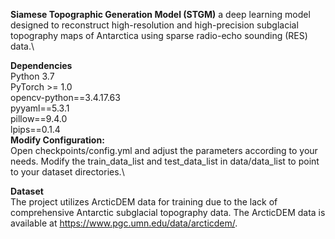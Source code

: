 **Siamese Topographic Generation Model (STGM)**
a deep learning model designed to reconstruct high-resolution and high-precision subglacial topography maps of Antarctica using sparse radio-echo sounding (RES) data.\

**Dependencies**\
Python 3.7\
PyTorch >= 1.0\
opencv-python==3.4.17.63\
pyyaml==5.3.1\
pillow==9.4.0\
lpips==0.1.4\
**Modify Configuration:**\
Open checkpoints/config.yml and adjust the parameters according to your needs.
Modify the train_data_list and test_data_list in data/data_list to point to your dataset directories.\

**Dataset**\
The project utilizes ArcticDEM data for training due to the lack of comprehensive Antarctic subglacial topography data. The ArcticDEM data is available at https://www.pgc.umn.edu/data/arcticdem/.

